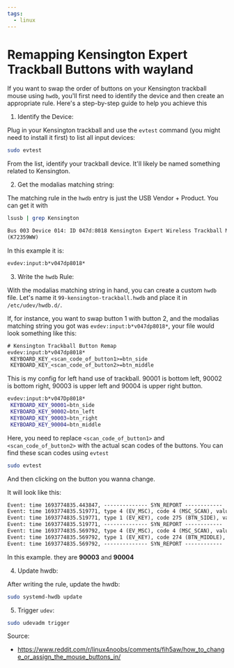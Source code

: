 ```yaml
---
tags:
  - linux
---
```

# Remapping Kensington Expert Trackball Buttons with wayland

If you want to swap the order of buttons on your Kensington trackball mouse
using `hwdb`, you'll first need to identify the device and then create an
appropriate rule. Here's a step-by-step guide to help you achieve this

1) Identify the Device:

Plug in your Kensington trackball and use the `evtest` command (you might need
to install it first) to list all input devices:

```bash
sudo evtest
```

From the list, identify your trackball device. It'll likely be named something
related to Kensington.

2) Get the modalias matching string:

The matching rule in the `hwdb` entry is just the USB Vendor + Product. You can
get it with

```bash
lsusb | grep Kensington
```

```txt
Bus 003 Device 014: ID 047d:8018 Kensington Expert Wireless Trackball Mouse
(K72359WW)
```

In this example it is:

```txt
evdev:input:b*v047dp8018*
```

3) Write the `hwdb` Rule:

With the modalias matching string in hand, you can create a custom `hwdb` file.
Let's name it `99-kensington-trackball.hwdb` and place it in
`/etc/udev/hwdb.d/`.

If, for instance, you want to swap button 1 with button 2, and the modalias
matching string you got was `evdev:input:b*v047dp8018*`, your file would look
something like this:

```txt
# Kensington Trackball Button Remap
evdev:input:b*v047dp8018*
 KEYBOARD_KEY_<scan_code_of_button1>=btn_side
 KEYBOARD_KEY_<scan_code_of_button2>=btn_middle
```

This is my config for left hand use of trackball. 90001 is bottom left, 90002 is bottom right, 90003 is upper left and 90004 is upper right button.
```bash
evdev:input:b*v047Dp8018*
 KEYBOARD_KEY_90001=btn_side
 KEYBOARD_KEY_90002=btn_left
 KEYBOARD_KEY_90003=btn_right
 KEYBOARD_KEY_90004=btn_middle
```

Here, you need to replace `<scan_code_of_button1>` and `<scan_code_of_button2>`
with the actual scan codes of the buttons. You can find these scan codes using
`evtest`

```bash
sudo evtest
```

And then clicking on the button you wanna change.

It will look like this:

```txt
Event: time 1693774835.443847, -------------- SYN_REPORT ------------
Event: time 1693774835.519771, type 4 (EV_MSC), code 4 (MSC_SCAN), value 90003
Event: time 1693774835.519771, type 1 (EV_KEY), code 275 (BTN_SIDE), value 0
Event: time 1693774835.519771, -------------- SYN_REPORT ------------
Event: time 1693774835.569792, type 4 (EV_MSC), code 4 (MSC_SCAN), value 90004
Event: time 1693774835.569792, type 1 (EV_KEY), code 274 (BTN_MIDDLE), value 1
Event: time 1693774835.569792, -------------- SYN_REPORT ------------
```

In this example. they are **90003** and **90004**

4) Update hwdb:

After writing the rule, update the hwdb:

```bash
sudo systemd-hwdb update
```

5) Trigger `udev`:

```bash
sudo udevadm trigger
```

Source:
- https://www.reddit.com/r/linux4noobs/comments/fih5aw/how_to_change_or_assign_the_mouse_buttons_in/